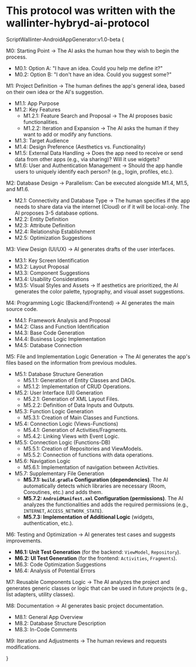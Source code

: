 # This protocol was written with the wallinter-hybryd-ai-protocol
ScriptWallinter-AndroidAppGenerator:v1.0-beta {

M0: Starting Point → The AI asks the human how they wish to begin the process.
* M0.1: Option A: "I have an idea. Could you help me define it?"
* M0.2: Option B: "I don't have an idea. Could you suggest some?"

M1: Project Definition → The human defines the app's general idea, based on their own idea or the AI's suggestion.
* M1.1: App Purpose
* M1.2: Key Features
    * M1.2.1: Feature Search and Proposal → The AI proposes basic functionalities.
    * M1.2.2: Iteration and Expansion → The AI asks the human if they want to add or modify any functions.
* M1.3: Target Audience
* M1.4: Design Preference (Aesthetics vs. Functionality)
* M1.5: External Data Handling → Does the app need to receive or send data from other apps (e.g., via sharing)? Will it use widgets?
* M1.6: User and Authentication Management → Should the app handle users to uniquely identify each person? (e.g., login, profiles, etc.).

M2: Database Design → Parallelism: Can be executed alongside M1.4, M1.5, and M1.6.
* M2.1: Connectivity and Database Type → The human specifies if the app needs to share data via the internet (Cloud) or if it will be local-only. The AI proposes 3-5 database options.
* M2.2: Entity Definition
* M2.3: Attribute Definition
* M2.4: Relationship Establishment
* M2.5: Optimization Suggestions

M3: View Design (UI/UX) → AI generates drafts of the user interfaces.
* M3.1: Key Screen Identification
* M3.2: Layout Proposal
* M3.3: Component Suggestions
* M3.4: Usability Considerations
* M3.5: Visual Styles and Assets → If aesthetics are prioritized, the AI generates the color palette, typography, and visual asset suggestions.

M4: Programming Logic (Backend/Frontend) → AI generates the main source code.
* M4.1: Framework Analysis and Proposal
* M4.2: Class and Function Identification
* M4.3: Base Code Generation
* M4.4: Business Logic Implementation
* M4.5: Database Connection

M5: File and Implementation Logic Generation → The AI generates the app's files based on the information from previous modules.
* M5.1: Database Structure Generation
    * M5.1.1: Generation of Entity Classes and DAOs.
    * M5.1.2: Implementation of CRUD Operations.
* M5.2: User Interface (UI) Generation
    * M5.2.1: Generation of XML Layout Files.
    * M5.2.2: Definition of Data Inputs and Outputs.
* M5.3: Function Logic Generation
    * M5.3.1: Creation of Main Classes and Functions.
* M5.4: Connection Logic (Views-Functions)
    * M5.4.1: Generation of Activities/Fragments.
    * M5.4.2: Linking Views with Event Logic.
* M5.5: Connection Logic (Functions-DB)
    * M5.5.1: Creation of Repositories and ViewModels.
    * M5.5.2: Connection of functions with data operations.
* M5.6: Navigation Logic
    * M5.6.1: Implementation of navigation between Activities.
* M5.7: Supplementary File Generation
    * **M5.7.1: `build.gradle` Configuration (dependencies)**. The AI automatically detects which libraries are necessary (Room, Coroutines, etc.) and adds them.
    * **M5.7.2: `AndroidManifest.xml` Configuration (permissions)**. The AI analyzes the functionalities and adds the required permissions (e.g., `INTERNET`, `ACCESS_NETWORK_STATE`).
    * **M5.7.3: Implementation of Additional Logic** (widgets, authentication, etc.).

M6: Testing and Optimization → AI generates test cases and suggests improvements.
* **M6.1: Unit Test Generation** (for the backend: `ViewModel`, `Repository`).
* **M6.2: UI Test Generation** (for the frontend: `Activities`, `Fragments`).
* M6.3: Code Optimization Suggestions
* M6.4: Analysis of Potential Errors

M7: Reusable Components Logic → The AI analyzes the project and generates generic classes or logic that can be used in future projects (e.g., list adapters, utility classes).

M8: Documentation → AI generates basic project documentation.
* M8.1: General App Overview
* M8.2: Database Structure Description
* M8.3: In-Code Comments

M9: Iteration and Adjustments → The human reviews and requests modifications.

}

